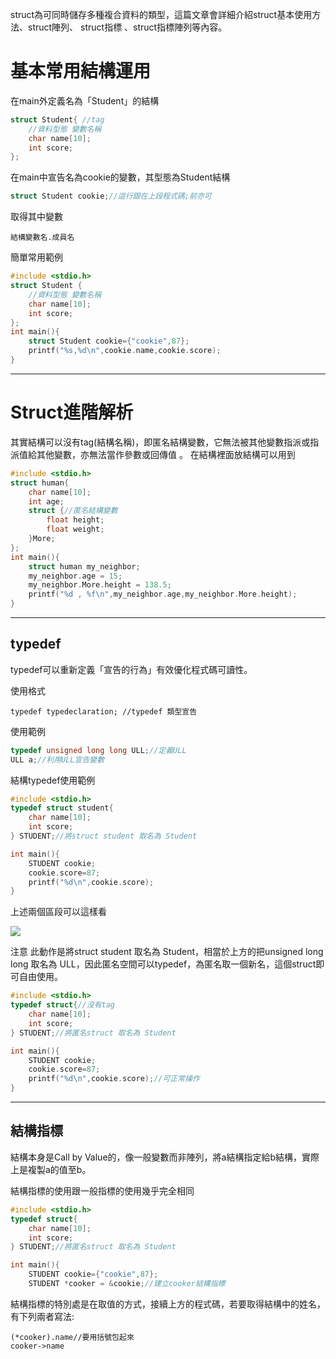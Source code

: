 
struct為可同時儲存多種複合資料的類型，這篇文章會詳細介紹struct基本使用方法、struct陣列、 struct指標 、struct指標陣列等內容。

# 基本常用結構運用
在main外定義名為「Student」的結構
```c
struct Student{ //tag
    //資料型態 變數名稱
    char name[10];
    int score;
};
```
在main中宣告名為cookie的變數，其型態為Student結構
```c
struct Student cookie;//這行跟在上段程式碼;前亦可
```
取得其中變數
```
結構變數名.成員名
```
簡單常用範例
```c
#include <stdio.h>
struct Student {
    //資料型態 變數名稱
    char name[10];
    int score;
};
int main(){
    struct Student cookie={"cookie",87};
    printf("%s,%d\n",cookie.name,cookie.score);
}
```
---

# Struct進階解析

其實結構可以沒有tag(結構名稱)，即匿名結構變數，它無法被其他變數指派或指派值給其他變數，亦無法當作參數或回傳值 。
在結構裡面放結構可以用到
```c
#include <stdio.h>
struct human{
    char name[10];
    int age;
    struct {//匿名結構變數
        float height;
        float weight;
    }More;
};
int main(){
    struct human my_neighbor;
    my_neighbor.age = 15;
    my_neighbor.More.height = 138.5;
    printf("%d , %f\n",my_neighbor.age,my_neighbor.More.height);
}
```
----

## typedef
typedef可以重新定義「宣告的行為」有效優化程式碼可讀性。

使用格式
```
typedef typedeclaration; //typedef 類型宣告
```
使用範例
```c
typedef unsigned long long ULL;//定義ULL
ULL a;//利用ULL宣告變數
```

結構typedef使用範例
```c
#include <stdio.h>
typedef struct student{
    char name[10];
    int score;
} STUDENT;//將struct student 取名為 Student

int main(){
    STUDENT cookie;
    cookie.score=87;
    printf("%d\n",cookie.score);
}
```
上述兩個區段可以這樣看

![](https://upload.cc/i1/2020/04/22/pLDbhI.png)


注意 此動作是將struct student 取名為 Student，相當於上方的把unsigned long long 取名為 ULL，因此匿名空間可以typedef，為匿名取一個新名，這個struct即可自由使用。
```c
#include <stdio.h>
typedef struct{//沒有tag
    char name[10];
    int score;
} STUDENT;//將匿名struct 取名為 Student

int main(){
    STUDENT cookie;
    cookie.score=87;
    printf("%d\n",cookie.score);//可正常操作
}
```
----

## 結構指標
結構本身是Call by Value的，像一般變數而非陣列，將a結構指定給b結構，實際上是複製a的值至b。

結構指標的使用跟一般指標的使用幾乎完全相同
```c
#include <stdio.h>
typedef struct{
    char name[10];
    int score;
} STUDENT;//將匿名struct 取名為 Student

int main(){
    STUDENT cookie={"cookie",87};
    STUDENT *cooker = &cookie;//建立cooker結構指標
```
結構指標的特別處是在取值的方式，接續上方的程式碼，若要取得結構中的姓名，有下列兩者寫法:
```
(*cooker).name//要用括號包起來
cooker->name
```
